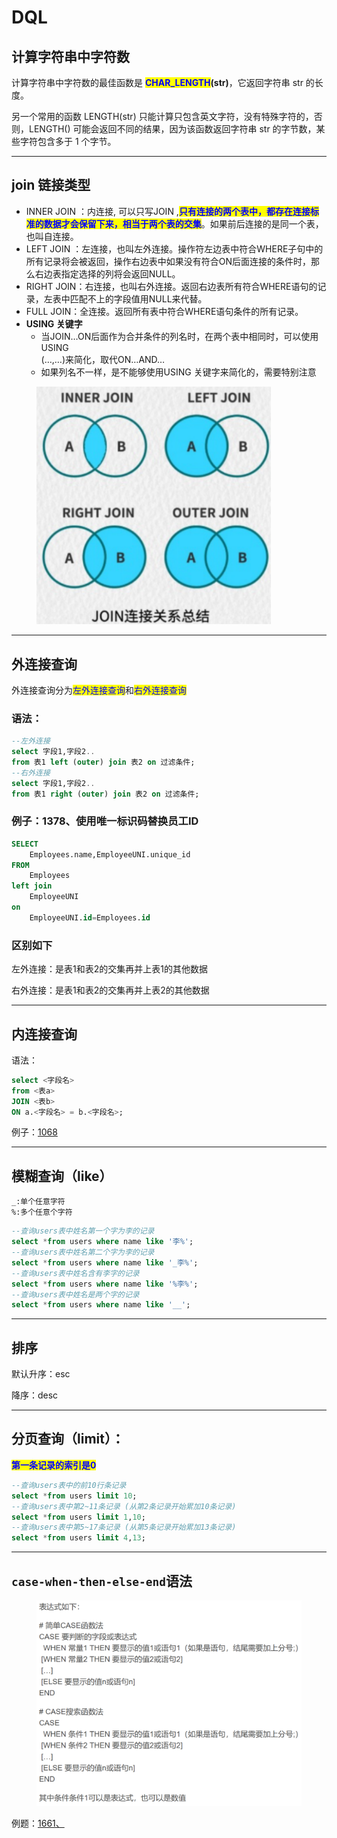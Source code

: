 # DQL

## 计算字符串中字符数

计算字符串中字符数的最佳函数是 <mark style="color:blue;">**CHAR\_LENGTH**</mark>**(str)**，它返回字符串 str 的长度。

另一个常用的函数 LENGTH(str) 只能计算只包含英文字符，没有特殊字符的，否则，LENGTH() 可能会返回不同的结果，因为该函数返回字符串 str 的字节数，某些字符包含多于 1 个字节。

***

## join 链接类型

* INNER JOIN ：内连接, 可以只写JOIN ,<mark style="color:blue;">**只有连接的两个表中，都存在连接标准的数据才会保留下来，相当于两个表的交集**</mark>。如果前后连接的是同一个表，也叫自连接。
* LEFT JOIN ：左连接，也叫左外连接。操作符左边表中符合WHERE子句中的所有记录将会被返回，操作右边表中如果没有符合ON后面连接的条件时，那么右边表指定选择的列将会返回NULL。
* RIGHT JOIN：右连接，也叫右外连接。返回右边表所有符合WHERE语句的记录，左表中匹配不上的字段值用NULL来代替。
* &#x20;FULL JOIN：全连接。返回所有表中符合WHERE语句条件的所有记录。
* **USING 关键字**
  * 当JOIN…ON后面作为合并条件的列名时，在两个表中相同时，可以使用USING\
    (…,…)来简化，取代ON…AND…
  * 如果列名不一样，是不能够使用USING 关键字来简化的，需要特别注意

<figure><img src="../../.gitbook/assets/image (2) (1) (1) (1).png" alt="" width="375"><figcaption></figcaption></figure>

***

## 外连接查询

外连接查询分为<mark style="color:blue;">左外连接查询</mark>和<mark style="color:blue;">右外连接查询</mark>

### 语法：

```sql
--左外连接
select 字段1,字段2..
from 表1 left (outer) join 表2 on 过滤条件;
--右外连接
select 字段1,字段2..
from 表1 right (outer) join 表2 on 过滤条件;
```

### 例子：1378、使用唯一标识码替换员工ID

```sql
SELECT 
    Employees.name,EmployeeUNI.unique_id
FROM
    Employees
left join
    EmployeeUNI
on
    EmployeeUNI.id=Employees.id
```

### 区别如下

左外连接：是表1和表2的交集再并上表1的其他数据

右外连接：是表1和表2的交集再并上表2的其他数据

***

## 内连接查询

语法：

```sql
select <字段名>
from <表a>
JOIN <表b>
ON a.<字段名> = b.<字段名>;
```

例子：[1068](1068.-chan-pin-xiao-shou-fen-xi.md)

***

## 模糊查询（like）

```
_:单个任意字符
%:多个任意个字符
```

```sql
--查询users表中姓名第一个字为李的记录
select *from users where name like '李%';
--查询users表中姓名第二个字为李的记录
select *from users where name like '_李%';
--查询users表中姓名含有李字的记录
select *from users where name like '%李%';
--查询users表中姓名是两个字的记录
select *from users where name like '__';
```

***

## 排序

默认升序：esc

降序：desc

***

## 分页查询（limit）：

<mark style="color:blue;">**第一条记录的索引是0**</mark>

```sql
--查询users表中的前10行条记录
select *from users limit 10;
--查询users表中第2~11条记录 (从第2条记录开始累加10条记录)
select *from users limit 1,10;
--查询users表中第5~17条记录 (从第5条记录开始累加13条记录)
select *from users limit 4,13;
```

***

## `case-when-then-else-end`语法

<figure><img src="../../.gitbook/assets/image (1) (1) (1) (1).png" alt=""><figcaption></figcaption></figure>

例题：[1661、](1661-mei-tai-ji-qi-de-jin-cheng-ping-jun-yun-xing-shi-jian.md)
